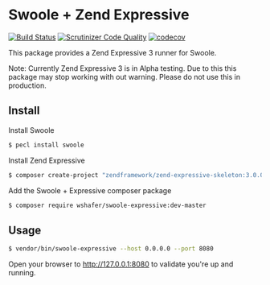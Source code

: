 # Swoole + Zend Expressive
[![Build Status](https://travis-ci.org/wshafer/swoole-expressive.svg?branch=master)](https://travis-ci.org/wshafer/swoole-expressive)
[![Scrutinizer Code Quality](https://scrutinizer-ci.com/g/wshafer/swoole-expressive/badges/quality-score.png?b=master)](https://scrutinizer-ci.com/g/wshafer/swoole-expressive/?branch=master)
[![codecov](https://codecov.io/gh/wshafer/swoole-expressive/branch/master/graph/badge.svg)](https://codecov.io/gh/wshafer/swoole-expressive)

This package provides a Zend Expressive 3 runner for Swoole.

Note: Currently Zend Expressive 3 is in Alpha testing.  Due to this
this package may stop working with out warning.  Please do not
use this in production.


## Install

Install Swoole
```bash
$ pecl install swoole
```

Install Zend Expressive
```bash
$ composer create-project "zendframework/zend-expressive-skeleton:3.0.0alpha3"
```

Add the Swoole + Expressive composer package

```bash
$ composer require wshafer/swoole-expressive:dev-master
```



## Usage

```bash
$ vendor/bin/swoole-expressive --host 0.0.0.0 --port 8080
```

Open your browser to http://127.0.0.1:8080 to validate you're
up and running.